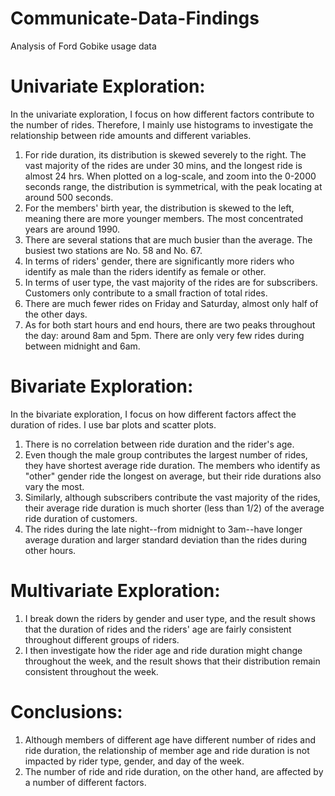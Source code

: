 # Communicate-Data-Findings
Analysis of Ford Gobike usage data
# Univariate Exploration:
In the univariate exploration, I focus on how different factors contribute to the number of rides. Therefore, I mainly use histograms to investigate the relationship between ride amounts and different variables. 
1. For ride duration, its distribution is skewed severely to the right. The vast majority of the rides are under 30 mins, and the longest ride is almost 24 hrs. 
When plotted on a log-scale, and zoom into the 0-2000 seconds range, the distribution is symmetrical, with the peak locating at around 500 seconds. 
2. For the members' birth year, the distribution is skewed to the left, meaning there are more younger members. The most concentrated years are around 1990.
3. There are several stations that are much busier than the average. The busiest two stations are No. 58 and No. 67. 
4. In terms of riders' gender, there are significantly more riders who identify as male than the riders identify as female or other. 
5. In terms of user type, the vast majority of the rides are for subscribers. Customers only contribute to a small fraction of total rides. 
6. There are much fewer rides on Friday and Saturday, almost only half of the other days.
7. As for both start hours and end hours, there are two peaks throughout the day: around 8am and 5pm. There are only very few rides during between midnight and 6am.

# Bivariate Exploration:
In the bivariate exploration, I focus on how different factors affect the duration of rides. I use bar plots and scatter plots. 
1. There is no correlation between ride duration and the rider's age. 
2. Even though the male group contributes the largest number of rides, they have shortest average ride duration. The members who identify as "other" gender ride the longest on average, but their ride durations also vary the most. 
3. Similarly, although subscribers contribute the vast majority of the rides, their average ride duration is much shorter (less than 1/2) of the average ride duration of customers. 
4. The rides during the late night--from midnight to 3am--have longer average duration and larger standard deviation than the rides during other hours. 

# Multivariate Exploration:
1. I break down the riders by gender and user type, and the result shows that the duration of rides and the riders' age are fairly consistent throughout different groups of riders.
2. I then investigate how the rider age and ride duration might change throughout the week, and the result shows that their distribution remain consistent throughout the week.

# Conclusions:
1. Although members of different age have different number of rides and ride duration, the relationship of member age and ride duration is not impacted by rider type, gender, and day of the week. 
2. The number of ride and ride duration, on the other hand, are affected by a number of different factors. 
